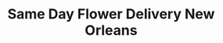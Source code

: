 ---
title: "Same Day Flower Delivery New Orleans"
url: /new-orleans/same-day-flower-delivery-new-orleans/
shop: florist
---